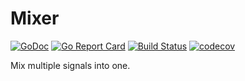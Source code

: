 # Mixer

[![GoDoc](https://godoc.org/github.com/pipelined/mixer?status.svg)](https://godoc.org/github.com/pipelined/mixer)
[![Go Report Card](https://goreportcard.com/badge/github.com/pipelined/mixer)](https://goreportcard.com/report/github.com/pipelined/mixer)
[![Build Status](https://travis-ci.org/pipelined/mixer.svg?branch=master)](https://travis-ci.org/pipelined/mixer)
[![codecov](https://codecov.io/gh/pipelined/mixer/branch/master/graph/badge.svg)](https://codecov.io/gh/pipelined/mixer)

Mix multiple signals into one.